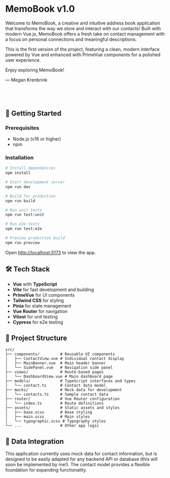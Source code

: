 # MemoBook v1.0

Welcome to MemoBook, a creative and intuitive address book application that transforms the way we store and interact with our contacts! Built with modern Vue.js, MemoBook offers a fresh take on contact management with a focus on personal connections and meaningful descriptions.

This is the first version of the project, featuring a clean, modern interface powered by Vue and enhanced with PrimeVue components for a polished user experience.

Enjoy exploring MemoBook!

— Megan Krenbrink

## <br>

## 🚀 Getting Started

### Prerequisites

- Node.js (v16 or higher)
- npm

### Installation

```bash
# Install dependencies
npm install

# Start development server
npm run dev

# Build for production
npm run build

# Run unit tests
npm run test:unit

# Run e2e tests
npm run test:e2e

# Preview production build
npm run preview
```

Open [http://localhost:5173](http://localhost:5173) to view the app.

## 🛠️ Tech Stack

- **Vue** with **TypeScript**
- **Vite** for fast development and building
- **PrimeVue** for UI components
- **Tailwind CSS** for styling
- **Pinia** for state management
- **Vue Router** for navigation
- **Vitest** for unit testing
- **Cypress** for e2e testing

## 📁 Project Structure

```
src/
├── components/         # Reusable UI components
│   ├── ContactView.vue # Individual contact display
│   ├── MainBanner.vue  # Main header banner
│   └── SidePanel.vue   # Navigation side panel
├── views/              # Route-based pages
│   └── DashboardView.vue # Main dashboard page
├── models/             # TypeScript interfaces and types
│   └── contact.ts      # Contact data model
├── mocks/              # Mock data for development
│   └── contacts.ts     # Sample contact data
├── router/             # Vue Router configuration
│   └── index.ts        # Route definitions
├── assets/             # Static assets and styles
│   ├── base.scss       # Base styling
│   ├── main.scss       # Main styles
│   └── typographic.scss # Typography styles
└── ...                 # Other app logic
```

## 🔗 Data Integration

This application currently uses mock data for contact information, but is designed to be easily adapted for any backend API or database (this will soon be implemented by me!). The contact model provides a flexible foundation for expanding functionality.
